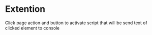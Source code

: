 # Extention

Click page action and button to activate script that will be send text of clicked element to console
